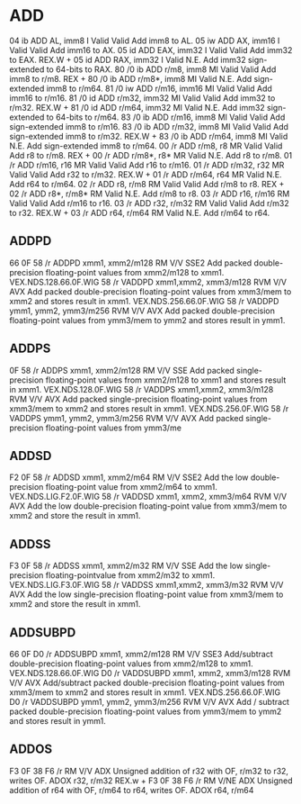 ADD
===

04 ib ADD AL, imm8 I Valid Valid Add imm8 to AL.
05 iw ADD AX, imm16 I Valid Valid Add imm16 to AX.
05 id ADD EAX, imm32 I Valid Valid Add imm32 to EAX.
REX.W + 05 id ADD RAX, imm32 I Valid N.E. Add imm32 sign-extended to 64-bits to RAX.
80 /0 ib ADD r/m8, imm8 MI Valid Valid Add imm8 to r/m8.
REX + 80 /0 ib ADD r/m8*, imm8 MI Valid N.E. Add sign-extended imm8 to r/m64.
81 /0 iw ADD r/m16, imm16 MI Valid Valid Add imm16 to r/m16.
81 /0 id ADD r/m32, imm32 MI Valid Valid Add imm32 to r/m32.
REX.W + 81 /0 id ADD r/m64, imm32 MI Valid N.E. Add imm32 sign-extended to 64-bits to r/m64.
83 /0 ib ADD r/m16, imm8 MI Valid Valid Add sign-extended imm8 to r/m16.
83 /0 ib ADD r/m32, imm8 MI Valid Valid Add sign-extended imm8 to r/m32.
REX.W + 83 /0 ib ADD r/m64, imm8 MI Valid N.E. Add sign-extended imm8 to r/m64.
00 /r ADD r/m8, r8 MR Valid Valid Add r8 to r/m8.
REX + 00 /r ADD r/m8*, r8* MR Valid N.E. Add r8 to r/m8.
01 /r ADD r/m16, r16 MR Valid Valid Add r16 to r/m16.
01 /r ADD r/m32, r32 MR Valid Valid Add r32 to r/m32.
REX.W + 01 /r ADD r/m64, r64 MR Valid N.E. Add r64 to r/m64.
02 /r ADD r8, r/m8 RM Valid Valid Add r/m8 to r8.
REX + 02 /r ADD r8*, r/m8* RM Valid N.E. Add r/m8 to r8.
03 /r ADD r16, r/m16 RM Valid Valid Add r/m16 to r16.
03 /r ADD r32, r/m32 RM Valid Valid Add r/m32 to r32.
REX.W + 03 /r ADD r64, r/m64 RM Valid N.E. Add r/m64 to r64.

## ADDPD

66 0F 58 /r
ADDPD xmm1, xmm2/m128
RM V/V SSE2 Add packed double-precision floating-point 
values from xmm2/m128 to xmm1.
VEX.NDS.128.66.0F.WIG 58 /r
VADDPD xmm1,xmm2, xmm3/m128
RVM V/V AVX Add packed double-precision floating-point 
values from xmm3/mem to xmm2 and stores 
result in xmm1.
VEX.NDS.256.66.0F.WIG 58 /r
VADDPD ymm1, ymm2, ymm3/m256
RVM V/V AVX Add packed double-precision floating-point 
values from ymm3/mem to ymm2 and stores 
result in ymm1.

## ADDPS

0F 58 /r
ADDPS xmm1, xmm2/m128
RM V/V SSE Add packed single-precision floating-point 
values from xmm2/m128 to xmm1 and stores 
result in xmm1.
VEX.NDS.128.0F.WIG 58 /r
VADDPS xmm1,xmm2, xmm3/m128
RVM V/V AVX Add packed single-precision floating-point 
values from xmm3/mem to xmm2 and stores 
result in xmm1.
VEX.NDS.256.0F.WIG 58 /r
VADDPS ymm1, ymm2, ymm3/m256
RVM V/V AVX Add packed single-precision floating-point 
values from ymm3/me

## ADDSD

F2 0F 58 /r
ADDSD xmm1, xmm2/m64 RM V/V SSE2 Add the low double-precision floating-point value from xmm2/m64 to xmm1.
VEX.NDS.LIG.F2.0F.WIG 58 /r
VADDSD xmm1, xmm2, xmm3/m64 RVM V/V AVX Add the low double-precision floating-point value from xmm3/mem to xmm2 and store the result in xmm1.

## ADDSS

F3 0F 58 /r
ADDSS xmm1, xmm2/m32
RM V/V SSE Add the low single-precision floating-pointvalue from xmm2/m32 to xmm1.
VEX.NDS.LIG.F3.0F.WIG 58 /r
VADDSS xmm1,xmm2, xmm3/m32
RVM V/V AVX Add the low single-precision floating-point value from xmm3/mem to xmm2 and store the result in xmm1.

## ADDSUBPD

66 0F D0 /r
ADDSUBPD xmm1, xmm2/m128
RM V/V SSE3 Add/subtract double-precision floating-point 
values from xmm2/m128 to xmm1.
VEX.NDS.128.66.0F.WIG D0 /r
VADDSUBPD xmm1, xmm2, xmm3/m128
RVM V/V AVX Add/subtract packed double-precision 
floating-point values from xmm3/mem to 
xmm2 and stores result in xmm1.
VEX.NDS.256.66.0F.WIG D0 /r
VADDSUBPD ymm1, ymm2, ymm3/m256
RVM V/V AVX Add / subtract packed double-precision 
floating-point values from ymm3/mem to 
ymm2 and stores result in ymm1.

## ADDOS

F3 0F 38 F6 /r RM V/V ADX Unsigned addition of r32 with OF, r/m32 to r32, writes OF.
ADOX r32, r/m32
REX.w + F3 0F 38 F6 /r RM V/NE ADX Unsigned addition of r64 with OF, r/m64 to r64, writes OF.
ADOX r64, r/m64
